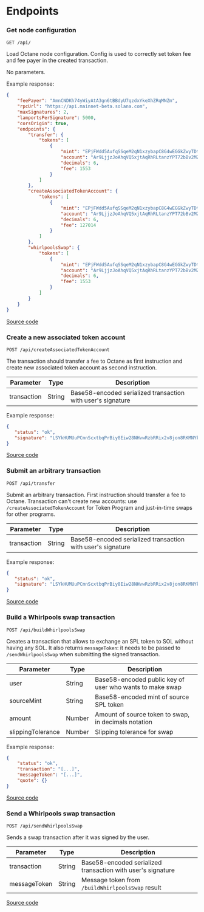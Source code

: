 # Endpoints

### Get node configuration

`GET /api/`

Load Octane node configuration. Config is used to correctly set token fee and fee payer in the created transaction.

No parameters.

Example response:

```json
{
    "feePayer": "AmnCNDKh74yWiyAtA3gn6tBBdyU7qzdxYkeXhZRqMNZm",
    "rpcUrl": "https://api.mainnet-beta.solana.com",
    "maxSignatures": 2,
    "lamportsPerSignature": 5000,
    "corsOrigin": true,
    "endpoints": {
        "transfer": {
            "tokens": [
                {
                    "mint": "EPjFWdd5AufqSSqeM2qN1xzybapC8G4wEGGkZwyTDt1v",
                    "account": "Ar9LjjzJoAhqVQ5xjtAqRhRLtanzYPT72bBv2MZ8ggA1",
                    "decimals": 6,
                    "fee": 1553
                }
            ]
        },
        "createAssociatedTokenAccount": {
            "tokens": [
                {
                    "mint": "EPjFWdd5AufqSSqeM2qN1xzybapC8G4wEGGkZwyTDt1v",
                    "account": "Ar9LjjzJoAhqVQ5xjtAqRhRLtanzYPT72bBv2MZ8ggA1",
                    "decimals": 6,
                    "fee": 127014
                }
            ]
        },
        "whirlpoolsSwap": {
            "tokens": [
                {
                    "mint": "EPjFWdd5AufqSSqeM2qN1xzybapC8G4wEGGkZwyTDt1v",
                    "account": "Ar9LjjzJoAhqVQ5xjtAqRhRLtanzYPT72bBv2MZ8ggA1",
                    "decimals": 6,
                    "fee": 1553
                }
            ]
        }
    }
}
```

[Source code](https://github.com/solana-labs/octane/blob/master/packages/server/pages/api/index.ts)

### Create a new associated token account

`POST /api/createAssociatedTokenAccount`

The transaction should transfer a fee to Octane as first instruction and create new associated token account as second instruction.

| Parameter   | Type   | Description                                                 |
|-------------|--------|-------------------------------------------------------------|
| transaction | String | Base58-encoded serialized transaction with user's signature |

Example response:
```json
{
   "status": "ok",
   "signature": "LSYkHUMUuPCmnScxtbqPrBiy8Eiw28NHvwRzbRRix2v8jon8RKMNYkqxH23E9Mabks985AKeR5293ekQzLoTGBT"
}
```

[Source code](https://github.com/solana-labs/octane/blob/master/packages/server/pages/api/createAssociatedTokenAccount.ts)

### Submit an arbitrary transaction

`POST /api/transfer`

Submit an arbitrary transaction. First instruction should transfer a fee to Octane. Transaction can't create new accounts: use `/createAssociatedTokenAccount` for Token Program and just-in-time swaps for other programs.

| Parameter   | Type   | Description                                                 |
|-------------|--------|-------------------------------------------------------------|
| transaction | String | Base58-encoded serialized transaction with user's signature |

Example response:
```json
{
   "status": "ok",
   "signature": "LSYkHUMUuPCmnScxtbqPrBiy8Eiw28NHvwRzbRRix2v8jon8RKMNYkqxH23E9Mabks985AKeR5293ekQzLoTGBT"
}
```

[Source code](https://github.com/solana-labs/octane/blob/master/packages/server/pages/api/transfer.ts)

### Build a Whirlpools swap transaction

`POST /api/buildWhirlpoolsSwap`

Creates a transaction that allows to exchange an SPL token to SOL without having any SOL. It also returns `messageToken`: it needs to be passed to `/sendWhirlpoolsSwap` when submitting the signed transaction.

| Parameter         | Type   | Description                                              |
|-------------------|--------|----------------------------------------------------------|
| user              | String | Base58-encoded public key of user who wants to make swap |
| sourceMint        | String | Base58-encoded mint of source SPL token                  |
| amount            | Number | Amount of source token to swap, in decimals notation     |
| slippingTolerance | Number | Slipping tolerance for swap                              |


Example response:
```json
{
    "status": "ok",
    "transaction": "[...]",
    "messageToken": "[...]",
    "quote": {}
}
```

[Source code](https://github.com/solana-labs/octane/blob/master/packages/server/pages/api/buildWhirlpoolsSwap.ts)

### Send a Whirlpools swap transaction

`POST /api/sendWhirlpoolsSwap`

Sends a swap transaction after it was signed by the user.

| Parameter    | Type   | Description                                                 |
|--------------|--------|-------------------------------------------------------------|
| transaction  | String | Base58-encoded serialized transaction with user's signature |
| messageToken | String | Message token from `/buildWhirlpoolsSwap` result            |

[Source code](https://github.com/solana-labs/octane/blob/master/packages/server/pages/api/sendWhirlpoolsSwap.ts)
